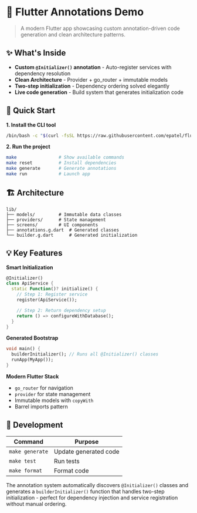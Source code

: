 # 🚀 Flutter Annotations Demo

> A modern Flutter app showcasing custom annotation-driven code generation and clean architecture patterns.

## ✨ What's Inside

- **Custom `@Initializer()` annotation** - Auto-register services with dependency resolution
- **Clean Architecture** - Provider + go_router + immutable models
- **Two-step initialization** - Dependency ordering solved elegantly
- **Live code generation** - Build system that generates initialization code

## 🎯 Quick Start

**1. Install the CLI tool**
```bash
/bin/bash -c "$(curl -fsSL https://raw.githubusercontent.com/epatel/flutter_annotations/HEAD/install.sh)"
```

**2. Run the project**
```bash
make                # Show available commands
make reset          # Install dependencies
make generate       # Generate annotations
make run            # Launch app
```

## 🏗️ Architecture

```
lib/
├── models/         # Immutable data classes
├── providers/      # State management
├── screens/        # UI components
├── annotations.g.dart  # Generated classes
└── builder.g.dart      # Generated initialization
```

## 💡 Key Features

**Smart Initialization**
```dart
@Initializer()
class ApiService {
  static Function()? initialize() {
    // Step 1: Register service
    register(ApiService());

    // Step 2: Return dependency setup
    return () => configureWithDatabase();
  }
}
```

**Generated Bootstrap**
```dart
void main() {
  builderInitializer(); // Runs all @Initializer() classes
  runApp(MyApp());
}
```

**Modern Flutter Stack**
- `go_router` for navigation
- `provider` for state management
- Immutable models with `copyWith`
- Barrel imports pattern

## 🔧 Development

| Command | Purpose |
|---------|---------|
| `make generate` | Update generated code |
| `make test` | Run tests |
| `make format` | Format code |

The annotation system automatically discovers `@Initializer()` classes and generates a `builderInitializer()` function that handles two-step initialization - perfect for dependency injection and service registration without manual ordering.
